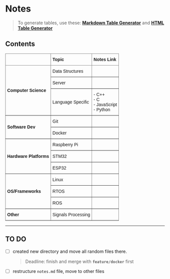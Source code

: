 # Notes

> To generate tables, use these: **[Markdown Table Generator](https://www.tablesgenerator.com/markdown_tables)** and **[HTML Table Generator](https://www.tablesgenerator.com/html_tables)**

## Contents
<style type="text/css">
.tg  {border-collapse:collapse;border-spacing:0;}
.tg td{border-color:black;border-style:solid;border-width:1px;font-family:Arial, sans-serif;font-size:14px;
  overflow:hidden;padding:10px 5px;word-break:normal;}
.tg th{border-color:black;border-style:solid;border-width:1px;font-family:Arial, sans-serif;font-size:14px;
  font-weight:normal;overflow:hidden;padding:10px 5px;word-break:normal;}
.tg .tg-lboi{border-color:inherit;text-align:left;vertical-align:middle}
.tg .tg-fymr{border-color:inherit;font-weight:bold;text-align:left;vertical-align:top}
.tg .tg-g7sd{border-color:inherit;font-weight:bold;text-align:left;vertical-align:middle}
.tg .tg-0pky{border-color:inherit;text-align:left;vertical-align:top}
</style>
<table class="tg">
<thead>
  <tr>
    <th class="tg-fymr"></th>
    <th class="tg-g7sd">Topic</th>
    <th class="tg-g7sd">Notes Link</th>
  </tr>
</thead>
<tbody>
  <tr>
    <td class="tg-g7sd" rowspan="3">Computer Science</td>
    <td class="tg-lboi">Data Structures</td>
    <td class="tg-0pky"></td>
  </tr>
  <tr>
    <td class="tg-lboi">Server</td>
    <td class="tg-0pky"></td>
  </tr>
  <tr>
    <td class="tg-lboi">Language Specific</td>
    <td class="tg-0pky">- C++<br>- C<br>- JavaScript<br>- Python</td>
  </tr>
  <tr>
    <td class="tg-g7sd" rowspan="2">Software Dev</td>
    <td class="tg-lboi">Git</td>
    <td class="tg-0pky"></td>
  </tr>
  <tr>
    <td class="tg-lboi">Docker</td>
    <td class="tg-0pky"></td>
  </tr>
  <tr>
    <td class="tg-g7sd" rowspan="3">Hardware Platforms</td>
    <td class="tg-lboi">Raspberry Pi</td>
    <td class="tg-0pky"></td>
  </tr>
  <tr>
    <td class="tg-lboi">STM32</td>
    <td class="tg-0pky"></td>
  </tr>
  <tr>
    <td class="tg-lboi">ESP32</td>
    <td class="tg-0pky"></td>
  </tr>
  <tr>
    <td class="tg-g7sd" rowspan="3">OS/Frameworks</td>
    <td class="tg-lboi">Linux</td>
    <td class="tg-0pky"></td>
  </tr>
  <tr>
    <td class="tg-lboi">RTOS</td>
    <td class="tg-0pky"></td>
  </tr>
  <tr>
    <td class="tg-lboi">ROS</td>
    <td class="tg-0pky"></td>
  </tr>
  <tr>
    <td class="tg-g7sd">Other</td>
    <td class="tg-lboi">Signals Processing</td>
    <td class="tg-0pky"></td>
  </tr>
</tbody>
</table>

-----------------------------

## TO DO
- [ ] created new directory and move all random files there.
  > Deadline: finish and merge with **`feature/docker`** first
- [ ] restructure `notes.md` file, move to other files
